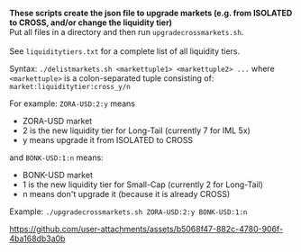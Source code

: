 **These scripts create the json file to upgrade markets (e.g. from ISOLATED to CROSS, and/or change the liquidity tier)**<br>
Put all files in a directory and then run ```upgradecrossmarkets.sh```.
<br>
<br>
See ```liquiditytiers.txt``` for a complete list of all liquidity tiers.

Syntax: ```./delistmarkets.sh <markettuple1> <markettuple2> ...```
where ```<markettuple>``` is a colon-separated tuple consisting of: ```market:liquiditytier:cross_y/n```

For example: ```ZORA-USD:2:y``` means
- ZORA-USD market
- 2 is the new liquidity tier for Long-Tail (currently 7 for IML 5x)
- y means upgrade it from ISOLATED to CROSS

and ```BONK-USD:1:n``` means:
- BONK-USD market
- 1 is the new liquidity tier for Small-Cap (currently 2 for Long-Tail)
- n means don't upgrade it (because it is already CROSS)

Example: ```./upgradecrossmarkets.sh ZORA-USD:2:y BONK-USD:1:n```

https://github.com/user-attachments/assets/b5068f47-882c-4780-906f-4ba168db3a0b

